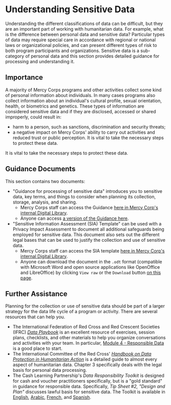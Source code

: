 # Understanding Sensitive Data
Understanding the different classifications of data can be difficult, but they are an important part of working with humanitarian data. For example, what is the difference between personal data and sensitive data? Particular types of data may require special care in accordance with regional or national laws or organizational policies, and can present different types of risk to both program participants and organizations. Sensitive data is a sub-category of personal data and this section provides detailed guidance for processing and understanding it.

## Importance
A majority of Mercy Corps programs and other activities collect some kind of personal information about individuals. In many cases programs also collect information about an individual's cultural profile, sexual orientation, health, or biometrics and genetics. These types of information are considered sensitive data and if they are disclosed, accessed or shared improperly, could result in:
- harm to a person, such as sanctions, discrimination and security threats;
- a negative impact on Mercy Corps' ability to carry out activities and reduced trust or public perception.
It is vital to take the necessary steps to protect these data.


It is vital to take the necessary steps to protect these data.

## Guidance Documents
This section contains two documents:
- "Guidance for processing of sensitive data" introduces you to sensitive data, key terms, and things to consider when planning its collection, storage, analysis, and sharing.
  - Mercy Corps staff can access the Guidance [here in Mercy Corp's internal Digital Library](https://library.mercycorps.org/record/38516).
  - Anyone can access [a version of the Guidance here](Guidance-processing-sensitive-data.md).
- "Sensitive Information Assessment (SIA) Template" can be used with a Privacy Impact Assessment to document all additional safeguards being employed for sensitive data. This document also sets out the different legal bases that can be used to justify the collection and use of sensitive data.
  - Mercy Corps staff can access the SIA template [here in Mercy Corp's internal Digital Library](https://library.mercycorps.org/record/38611).
  - Anyone can download the document in the `.odt` format (compatible with Microsoft Word and open source applications like OpenOffice and LibreOffice) by clicking `View raw` or the `Download` button [on this page](SIA-template/SensitiveInformationAssessmentTemplate.odt).

## Further Assistance
Planning for the collection or use of sensitive data should be part of a larger strategy for the data life cycle of a program or activity. There are several resources that can help you.
- The International Federation of Red Cross and Red Crescent Societies (IFRC) [*Data Playbook*](https://preparecenter.org/toolkit/data-playbook-toolkit/) is an excellent resource of exercises, session plans, checklists, and other materials to help you organize conversations and activities with your team. In particular, [Module 4 - Responsible Data](https://preparecenter.org/responsible-data-data-playbook-beta/) is a good place to start.
- The International Committee of the Red Cross' [*Handbook on Data Protection in Humanitarian Action*](https://www.icrc.org/en/data-protection-humanitarian-action-handbook) is a detailed guide to almost every aspect of humanitarian data. Chapter 3 specifically deals with the legal basis for personal data processing.
- The Cash Learning Partnership's *Data Responsibility Toolkit* is designed for cash and voucher practitioners specifically, but is a "gold standard" in guidance for responsible data. Specifically, *Tip Sheet #2, "Design and Plan"* discusses lawful basis for sensitive data. The Toolkit is available in [English](https://www.calpnetwork.org/wp-content/uploads/2021/03/Data-Responsibility-Toolkit_A-guide-for-Cash-and-Voucher-Practitioners.pdf), [Arabic](https://www.calpnetwork.org/ar/publication/data-responsibility-toolkit-a-guide-for-cva-practitioners/), [French](https://www.calpnetwork.org/fr/publication/data-responsibility-toolkit-a-guide-for-cva-practitioners/), and [Spanish](https://www.calpnetwork.org/fr/publication/data-responsibility-toolkit-a-guide-for-cva-practitioners/).
